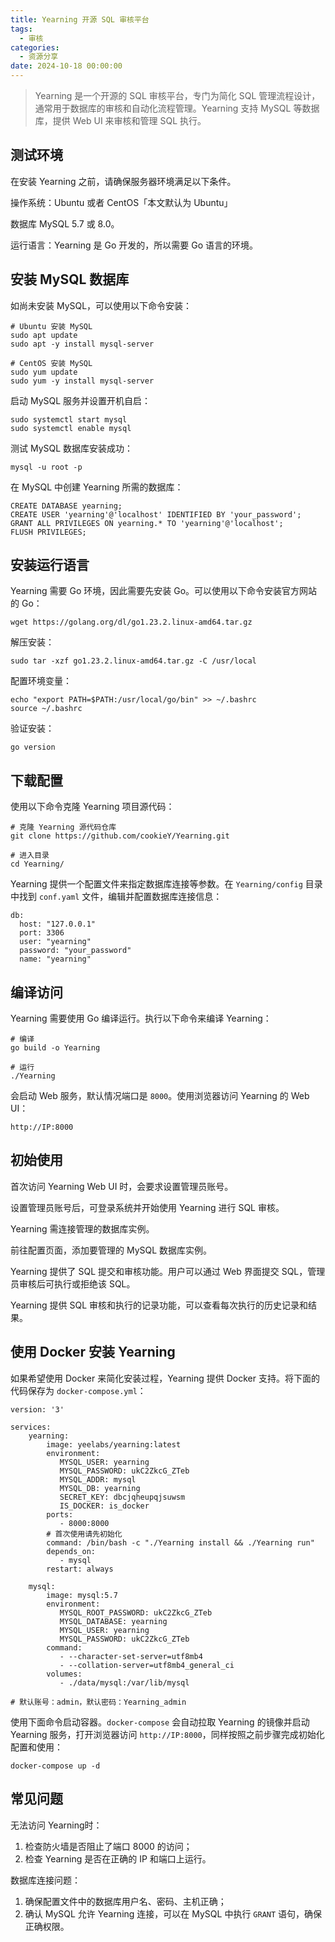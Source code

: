 ```yaml
---
title: Yearning 开源 SQL 审核平台
tags:
  - 审核
categories:
  - 资源分享
date: 2024-10-18 00:00:00
---
```


> Yearning 是一个开源的 SQL 审核平台，专门为简化 SQL 管理流程设计，通常用于数据库的审核和自动化流程管理。Yearning 支持 MySQL 等数据库，提供 Web UI 来审核和管理 SQL 执行。

<!-- more -->

## 测试环境

在安装 Yearning 之前，请确保服务器环境满足以下条件。

操作系统：Ubuntu 或者 CentOS「本文默认为 Ubuntu」

数据库 MySQL 5.7 或 8.0。

运行语言：Yearning 是 Go 开发的，所以需要 Go 语言的环境。

## 安装 MySQL 数据库

如尚未安装 MySQL，可以使用以下命令安装：

```
# Ubuntu 安装 MySQL
sudo apt update
sudo apt -y install mysql-server

# CentOS 安装 MySQL
sudo yum update
sudo yum -y install mysql-server
```

启动 MySQL 服务并设置开机自启：

```
sudo systemctl start mysql
sudo systemctl enable mysql
```

测试 MySQL 数据库安装成功：

```
mysql -u root -p
```

在 MySQL 中创建 Yearning 所需的数据库：

```
CREATE DATABASE yearning;
CREATE USER 'yearning'@'localhost' IDENTIFIED BY 'your_password';
GRANT ALL PRIVILEGES ON yearning.* TO 'yearning'@'localhost';
FLUSH PRIVILEGES;
```

## 安装运行语言

Yearning 需要 Go 环境，因此需要先安装 Go。可以使用以下命令安装官方网站的 Go：

```
wget https://golang.org/dl/go1.23.2.linux-amd64.tar.gz
```

解压安装：

```
sudo tar -xzf go1.23.2.linux-amd64.tar.gz -C /usr/local
```

配置环境变量：

```
echo "export PATH=$PATH:/usr/local/go/bin" >> ~/.bashrc
source ~/.bashrc
```

验证安装：

```
go version
```

## 下载配置

使用以下命令克隆 Yearning 项目源代码：

```
# 克隆 Yearning 源代码仓库
git clone https://github.com/cookieY/Yearning.git

# 进入目录
cd Yearning/
```

Yearning 提供一个配置文件来指定数据库连接等参数。在 `Yearning/config` 目录中找到 `conf.yaml` 文件，编辑并配置数据库连接信息：

```
db:
  host: "127.0.0.1"
  port: 3306
  user: "yearning"
  password: "your_password"
  name: "yearning"
```

## 编译访问

Yearning 需要使用 Go 编译运行。执行以下命令来编译 Yearning：

```
# 编译
go build -o Yearning

# 运行
./Yearning
```

会启动 Web 服务，默认情况端口是 `8000`。使用浏览器访问 Yearning 的 Web UI：

```
http://IP:8000
```

## 初始使用

首次访问 Yearning Web UI 时，会要求设置管理员账号。

设置管理员账号后，可登录系统并开始使用 Yearning 进行 SQL 审核。

Yearning 需连接管理的数据库实例。

前往配置页面，添加要管理的 MySQL 数据库实例。

Yearning 提供了 SQL 提交和审核功能。用户可以通过 Web 界面提交 SQL，管理员审核后可执行或拒绝该 SQL。

Yearning 提供 SQL 审核和执行的记录功能，可以查看每次执行的历史记录和结果。

## 使用 Docker 安装 Yearning

如果希望使用 Docker 来简化安装过程，Yearning 提供 Docker 支持。将下面的代码保存为 `docker-compose.yml`：

```
version: '3'

services:
    yearning:
        image: yeelabs/yearning:latest
        environment:
           MYSQL_USER: yearning
           MYSQL_PASSWORD: ukC2ZkcG_ZTeb
           MYSQL_ADDR: mysql
           MYSQL_DB: yearning
           SECRET_KEY: dbcjqheupqjsuwsm
           IS_DOCKER: is_docker
        ports:
           - 8000:8000
        # 首次使用请先初始化
        command: /bin/bash -c "./Yearning install && ./Yearning run"
        depends_on:
           - mysql
        restart: always

    mysql:
        image: mysql:5.7
        environment:
           MYSQL_ROOT_PASSWORD: ukC2ZkcG_ZTeb
           MYSQL_DATABASE: yearning
           MYSQL_USER: yearning
           MYSQL_PASSWORD: ukC2ZkcG_ZTeb
        command:
           - --character-set-server=utf8mb4
           - --collation-server=utf8mb4_general_ci
        volumes:
           - ./data/mysql:/var/lib/mysql

# 默认账号：admin，默认密码：Yearning_admin
```

使用下面命令启动容器。`docker-compose` 会自动拉取 Yearning 的镜像并启动 Yearning 服务，打开浏览器访问 `http://IP:8000`，同样按照之前步骤完成初始化配置和使用：

```
docker-compose up -d
```

## 常见问题

无法访问 Yearning时：
    
1. 检查防火墙是否阻止了端口 8000 的访问；
2. 检查 Yearning 是否在正确的 IP 和端口上运行。

数据库连接问题：

1. 确保配置文件中的数据库用户名、密码、主机正确；
2. 确认 MySQL 允许 Yearning 连接，可以在 MySQL 中执行 `GRANT` 语句，确保正确权限。